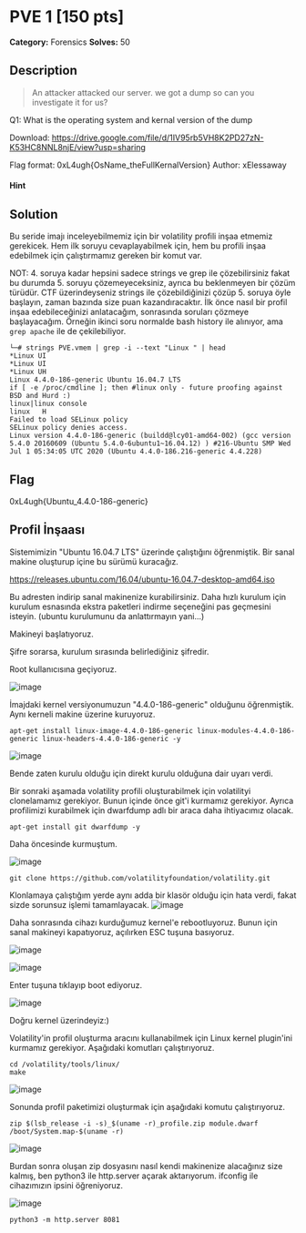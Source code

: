 # PVE 1 [150 pts]

**Category:** Forensics
**Solves:** 50

## Description
>An attacker attacked our server. we got a dump so can you investigate it for us?

Q1: What is the operating system and kernal version of the dump

Download: https://drive.google.com/file/d/1IV95rb5VH8K2PD27zN-K53HC8NNL8njE/view?usp=sharing

Flag format: 0xL4ugh{OsName_theFullKernalVersion}
Author: xElessaway

#### Hint 

## Solution

Bu seride imajı inceleyebilmemiz için bir volatility profili inşaa etmemiz gerekicek. Hem ilk soruyu cevaplayabilmek için, hem bu profili inşaa edebilmek için çalıştırmamız gereken bir komut var.

NOT: 4. soruya kadar hepsini sadece strings ve grep ile çözebilirsiniz fakat bu durumda 5. soruyu çözemeyeceksiniz, ayrıca bu beklenmeyen bir çözüm türüdür. CTF üzerindeyseniz strings ile çözebildiğinizi çözüp 5. soruya öyle başlayın, zaman bazında size puan kazandıracaktır. İlk önce nasıl bir profil inşaa edebileceğinizi anlatacağım, sonrasında soruları çözmeye başlayacağım. Örneğin ikinci soru normalde bash history ile alınıyor, ama ```grep apache``` ile de çekilebiliyor.
```
└─# strings PVE.vmem | grep -i --text "Linux " | head
*Linux UI
*Linux UI
*Linux UH
Linux 4.4.0-186-generic Ubuntu 16.04.7 LTS
if [ -e /proc/cmdline ]; then #linux only - future proofing against BSD and Hurd :)
linux|linux console
linux   H
Failed to load SELinux policy
SELinux policy denies access.
Linux version 4.4.0-186-generic (buildd@lcy01-amd64-002) (gcc version 5.4.0 20160609 (Ubuntu 5.4.0-6ubuntu1~16.04.12) ) #216-Ubuntu SMP Wed Jul 1 05:34:05 UTC 2020 (Ubuntu 4.4.0-186.216-generic 4.4.228)
```


## Flag
0xL4ugh{Ubuntu_4.4.0-186-generic}

## Profil İnşaası

Sistemimizin "Ubuntu 16.04.7 LTS" üzerinde çalıştığını öğrenmiştik. Bir sanal makine oluşturup içine bu sürümü kuracağız.

https://releases.ubuntu.com/16.04/ubuntu-16.04.7-desktop-amd64.iso

Bu adresten indirip sanal makinenize kurabilirsiniz. Daha hızlı kurulum için kurulum esnasında ekstra paketleri indirme seçeneğini pas geçmesini isteyin. (ubuntu kurulumunu da anlattırmayın yani...)

Makineyi başlatıyoruz.

Şifre sorarsa, kurulum sırasında belirlediğiniz şifredir.

Root kullanıcısına geçiyoruz.

![image](https://user-images.githubusercontent.com/88983987/219966315-b6b8ed50-9191-4a1c-9c8c-8100ac1bf9f6.png)

İmajdaki kernel versiyonumuzun "4.4.0-186-generic" olduğunu öğrenmiştik. Aynı kerneli makine üzerine kuruyoruz.

```
apt-get install linux-image-4.4.0-186-generic linux-modules-4.4.0-186-generic linux-headers-4.4.0-186-generic -y
```

![image](https://user-images.githubusercontent.com/88983987/219966617-d16b94a2-a68e-4804-a963-e3576bb050de.png)

Bende zaten kurulu olduğu için direkt kurulu olduğuna dair uyarı verdi.

Bir sonraki aşamada volatility profili oluşturabilmek için volatilityi clonelamamız gerekiyor. Bunun içinde önce git'i kurmamız gerekiyor. Ayrıca profilimizi kurabilmek için dwarfdump adlı bir araca daha ihtiyacımız olacak.
```
apt-get install git dwarfdump -y
```
Daha öncesinde kurmuştum.

![image](https://user-images.githubusercontent.com/88983987/219966725-68ab9781-d947-44fc-8dbc-4824e568cfc5.png)
```
git clone https://github.com/volatilityfoundation/volatility.git
```
Klonlamaya çalıştığım yerde aynı adda bir klasör olduğu için hata verdi, fakat sizde sorunsuz işlemi tamamlayacak.
![image](https://user-images.githubusercontent.com/88983987/219966764-9832fc1c-6882-4c27-92c9-93937538677f.png)

Daha sonrasında cihazı kurduğumuz kernel'e rebootluyoruz. Bunun için sanal makineyi kapatıyoruz, açılırken ESC tuşuna basıyoruz.

![image](https://user-images.githubusercontent.com/88983987/219966879-0bd3078a-630b-43a8-bcf8-be8600edf3b7.png)

![image](https://user-images.githubusercontent.com/88983987/219966891-3ed1bb76-b14a-495f-b7df-35b521cccde0.png)

Enter tuşuna tıklayıp boot ediyoruz.

![image](https://user-images.githubusercontent.com/88983987/219966982-e6f52f68-486f-4dfb-85c1-9630912c6938.png)

Doğru kernel üzerindeyiz:)

Volatility'in profil oluşturma aracını kullanabilmek için Linux kernel plugin'ini kurmamız gerekiyor. Aşağıdaki komutları çalıştırıyoruz.
```
cd /volatility/tools/linux/
make
```

![image](https://user-images.githubusercontent.com/88983987/219967031-a786af38-b550-43a3-8d74-1d16d685534b.png)

Sonunda profil paketimizi oluşturmak için aşağıdaki komutu çalıştırıyoruz.

```
zip $(lsb_release -i -s)_$(uname -r)_profile.zip module.dwarf /boot/System.map-$(uname -r)
```

![image](https://user-images.githubusercontent.com/88983987/219967144-1405de2a-cdb4-4ac7-a5dc-42dfbdee717b.png)

Burdan sonra oluşan zip dosyasını nasıl kendi makinenize alacağınız size kalmış, ben python3 ile http.server açarak aktarıyorum.
ifconfig ile cihazımızın ipsini öğreniyoruz.

![image](https://user-images.githubusercontent.com/88983987/219967207-619900f9-93ca-447a-a2bd-3d665d8fc2ba.png)

```
python3 -m http.server 8081
```



